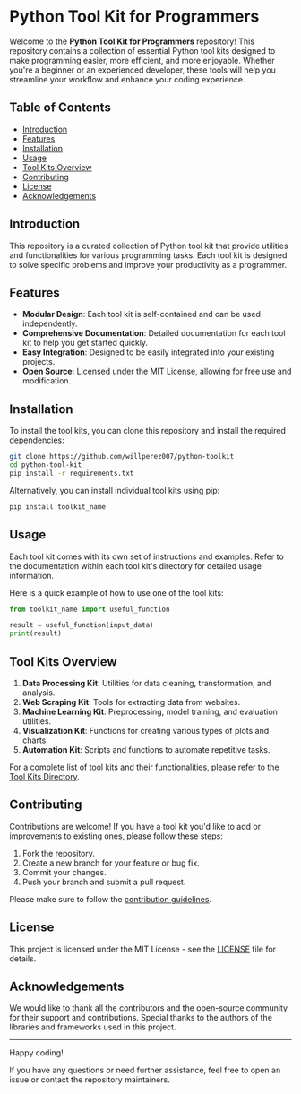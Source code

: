 # Python Tool Kit for Programmers

Welcome to the **Python Tool Kit for Programmers** repository! This repository contains a collection of essential Python tool kits designed to make programming easier, more efficient, and more enjoyable. Whether you're a beginner or an experienced developer, these tools will help you streamline your workflow and enhance your coding experience.

## Table of Contents

- [Introduction](#introduction)
- [Features](#features)
- [Installation](#installation)
- [Usage](#usage)
- [Tool Kits Overview](#tool-kits-overview)
- [Contributing](#contributing)
- [License](#license)
- [Acknowledgements](#acknowledgements)

## Introduction

This repository is a curated collection of Python tool kit that provide utilities and functionalities for various programming tasks. Each tool kit is designed to solve specific problems and improve your productivity as a programmer. 

## Features

- **Modular Design**: Each tool kit is self-contained and can be used independently.
- **Comprehensive Documentation**: Detailed documentation for each tool kit to help you get started quickly.
- **Easy Integration**: Designed to be easily integrated into your existing projects.
- **Open Source**: Licensed under the MIT License, allowing for free use and modification.

## Installation

To install the tool kits, you can clone this repository and install the required dependencies:

```bash
git clone https://github.com/willperez007/python-toolkit
cd python-tool-kit
pip install -r requirements.txt
```

Alternatively, you can install individual tool kits using pip:

```bash
pip install toolkit_name
```

## Usage

Each tool kit comes with its own set of instructions and examples. Refer to the documentation within each tool kit's directory for detailed usage information.

Here is a quick example of how to use one of the tool kits:

```python
from toolkit_name import useful_function

result = useful_function(input_data)
print(result)
```

## Tool Kits Overview

1. **Data Processing Kit**: Utilities for data cleaning, transformation, and analysis.
2. **Web Scraping Kit**: Tools for extracting data from websites.
3. **Machine Learning Kit**: Preprocessing, model training, and evaluation utilities.
4. **Visualization Kit**: Functions for creating various types of plots and charts.
5. **Automation Kit**: Scripts and functions to automate repetitive tasks.

For a complete list of tool kits and their functionalities, please refer to the [Tool Kits Directory](./toolkits/README.md).

## Contributing

Contributions are welcome! If you have a tool kit you'd like to add or improvements to existing ones, please follow these steps:

1. Fork the repository.
2. Create a new branch for your feature or bug fix.
3. Commit your changes.
4. Push your branch and submit a pull request.

Please make sure to follow the [contribution guidelines](./CONTRIBUTING.md).

## License

This project is licensed under the MIT License - see the [LICENSE](LICENSE) file for details.

## Acknowledgements

We would like to thank all the contributors and the open-source community for their support and contributions. Special thanks to the authors of the libraries and frameworks used in this project.

---

Happy coding!

If you have any questions or need further assistance, feel free to open an issue or contact the repository maintainers.
